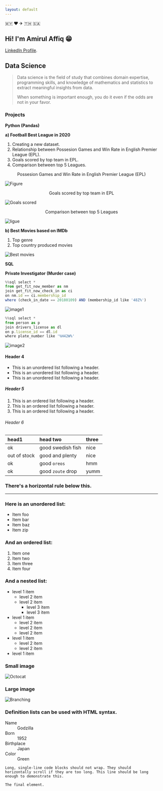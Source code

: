 ```yaml
---
layout: default
---
```


🇲🇾 ❤
✈ 🇹🇭 🇸🇦

  
## Hi! I'm Amirul Affiq 😁

[LinkedIn Profile](https://www.linkedin.com/in/amirul-affiq/).

## Data Science

> Data science is the field of study that combines domain expertise, programming skills, and knowledge of mathematics and statistics to extract meaningful insights from data.
>
> When something is important enough, you do it even if the odds are not in your favor.

### Projects

**Python (Pandas)**

**a) Football Best League in 2020**

1. Creating a new dataset.
2. Relationship between Possesion Games and Win Rate in English Premier League (EPL).
3. Goals scored by top team in EPL.
4. Comparison between top 5 Leagues.

<p align="center">
    Possesion Games and Win Rate in English Premier League (EPL)
</p>
<img src="https://amrlaffq.github.io/images/figure.png" alt="Figure">

<p align="center">
    Goals scored by top team in EPL
</p>
<img src="https://amrlaffq.github.io/images/Goals scored.png" alt="Goals scored">

<p align="center">
    Comparison between top 5 Leagues
</p>
<img src="https://amrlaffq.github.io/images/ligue.png" alt="ligue">

**b) Best Movies based on IMDb**

1. Top genre
2. Top country produced movies

<img src="https://amrlaffq.github.io/images/best movie.png" alt="Best movies">

**SQL**

**Private Investigator (Murder case)**

```js
%%sql select *
from get_fit_now_member as nm
join get_fit_now_check_in as ci
on nm.id == ci.membership_id
where (check_in_date == 20180109) AND (membership_id like '48Z%')
```
<img src="https://amrlaffq.github.io/images/image1.png" alt="image1">

```js
%%sql select *
from person as p
join drivers_license as dl
on p.license_id == dl.id
where plate_number like '%H42W%'
```
<img src="https://amrlaffq.github.io/images/image2.png" alt="image2">


#### Header 4

*   This is an unordered list following a header.
*   This is an unordered list following a header.
*   This is an unordered list following a header.

##### Header 5

1.  This is an ordered list following a header.
2.  This is an ordered list following a header.
3.  This is an ordered list following a header.

###### Header 6

| head1        | head two          | three |
|:-------------|:------------------|:------|
| ok           | good swedish fish | nice  |
| out of stock | good and plenty   | nice  |
| ok           | good `oreos`      | hmm   |
| ok           | good `zoute` drop | yumm  |

### There's a horizontal rule below this.

* * *

### Here is an unordered list:

*   Item foo
*   Item bar
*   Item baz
*   Item zip

### And an ordered list:

1.  Item one
1.  Item two
1.  Item three
1.  Item four

### And a nested list:

- level 1 item
  - level 2 item
  - level 2 item
    - level 3 item
    - level 3 item
- level 1 item
  - level 2 item
  - level 2 item
  - level 2 item
- level 1 item
  - level 2 item
  - level 2 item
- level 1 item

### Small image

![Octocat](https://github.githubassets.com/images/icons/emoji/octocat.png)

### Large image

![Branching](https://guides.github.com/activities/hello-world/branching.png)


### Definition lists can be used with HTML syntax.

<dl>
<dt>Name</dt>
<dd>Godzilla</dd>
<dt>Born</dt>
<dd>1952</dd>
<dt>Birthplace</dt>
<dd>Japan</dd>
<dt>Color</dt>
<dd>Green</dd>
</dl>

```
Long, single-line code blocks should not wrap. They should horizontally scroll if they are too long. This line should be long enough to demonstrate this.
```

```
The final element.
```
